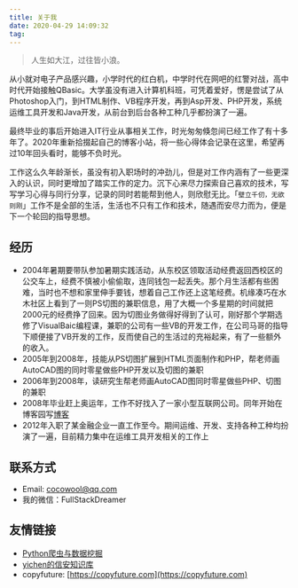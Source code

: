 ```yaml
---
title: 关于我
date: 2020-04-29 14:09:32
tag: 
---
```


> 人生如大江，过往皆小浪。

从小就对电子产品感兴趣，小学时代的红白机，中学时代在网吧的红警对战，高中时代开始接触QBasic。大学虽没有进入计算机科班，可凭着爱好，愣是尝试了从Photoshop入门，到HTML制作、VB程序开发，再到Asp开发、PHP开发，系统运维工具开发和Java开发，从前台到后台各种工种几乎都扮演了一遍。

最终毕业的事后开始进入IT行业从事相关工作，时光匆匆倏忽间已经工作了有十多年了。2020年重新拾掇起自己的博客小站，将一些心得体会记录在这里，希望再过10年回头看时，能够不负时光。

工作这么久年龄渐长，虽没有初入职场时的冲劲儿，但是对工作内涵有了一些更深入的认识，同时更增加了踏实工作的定力。沉下心来尽力探索自己喜欢的技术，写写学习心得与同行分享，记录的同时若能帮到他人，则欣慰无比。「`壁立千仞，无欲则刚`」工作不是全部的生活，生活也不只有工作和技术，随遇而安尽力而为，便是下一个轮回的指导思想。

## 经历

* 2004年暑期要带队参加暑期实践活动，从东校区领取活动经费返回西校区的公交车上，经费不慎被小偷偷取，连同钱包一起丢失。那个月生活都有些困难，当时也不想和家里伸手要钱，想着自己工作还上这笔经费。机缘凑巧在水木社区上看到了一则PS切图的兼职信息，用了大概一个多星期的时间就把2000元的经费挣了回来。因为切图业务做得好得到了认可，刚好那个学期选修了VisualBaic编程课，兼职的公司有一些VB的开发工作，在公司马哥的指导下顺便接了VB开发的工作，反而使自己的生活过的充裕起来，有了一些额外的收入。
* 2005年到2008年，技能从PS切图扩展到HTML页面制作和PHP，帮老师画AutoCAD图的同时零星做些PHP开发以及切图的兼职
* 2006年到2008年，读研究生帮老师画AutoCAD图同时零星做些PHP、切图的兼职
* 2008年毕业赶上奥运年，工作不好找入了一家小型互联网公司。同年开始在博客园写[博客](http://cnblogs.com/cocowool)
* 2012年入职了某金融企业一直工作至今。期间运维、开发、支持各种工种均扮演了一遍，目前精力集中在运维工具开发相关的工作上


## 联系方式

* Email: cocowool@qq.com
* 我的微信：FullStackDreamer

## 友情链接

* [Python爬虫与数据挖掘](http://pdcfighting.com)
* [yichen的信安知识库](https://www.yuque.com/hxfqg9)
* copyfuture: [https://copyfuture.com](https://copyfuture.com)
